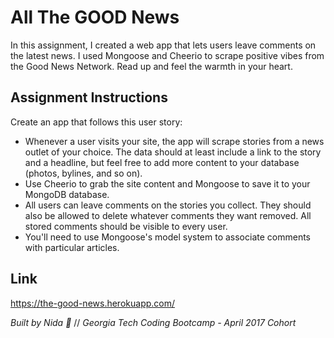 #  All The GOOD News 

In this assignment, I created a web app that lets users leave comments on the latest news. I used Mongoose and Cheerio to scrape positive vibes from the Good News Network. Read up and feel the warmth in your heart. 


## Assignment Instructions 

Create an app that follows this user story:

- Whenever a user visits your site, the app will scrape stories from a news outlet of your choice. The data should at least include a link to the story and a headline, but feel free to add more content to your database (photos, bylines, and so on).
- Use Cheerio to grab the site content and Mongoose to save it to your MongoDB database. 
- All users can leave comments on the stories you collect. They should also be allowed to delete whatever comments they want removed. All stored comments should be visible to every user.
- You'll need to use Mongoose's model system to associate comments with particular articles. 

## Link
https://the-good-news.herokuapp.com/



*Built by Nida :100:* // *Georgia Tech Coding Bootcamp - April 2017 Cohort*

